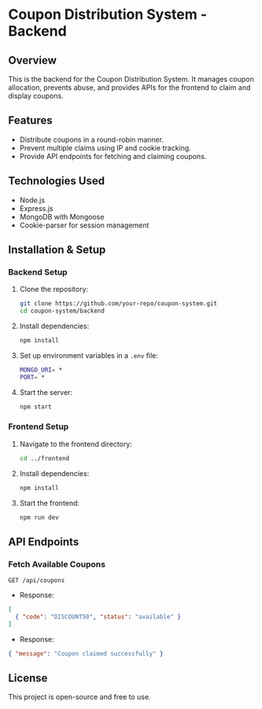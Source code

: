 # Coupon Distribution System - Backend

## Overview
This is the backend for the Coupon Distribution System. It manages coupon allocation, prevents abuse, and provides APIs for the frontend to claim and display coupons.

## Features
- Distribute coupons in a round-robin manner.
- Prevent multiple claims using IP and cookie tracking.
- Provide API endpoints for fetching and claiming coupons.

## Technologies Used
- Node.js
- Express.js
- MongoDB with Mongoose
- Cookie-parser for session management

## Installation & Setup

### Backend Setup
1. Clone the repository:
   ```sh
   git clone https://github.com/your-repo/coupon-system.git
   cd coupon-system/backend
   ```
2. Install dependencies:
   ```sh
   npm install
   ```
3. Set up environment variables in a `.env` file:
   ```sh
   MONGO_URI= *
   PORT= *
   ```
4. Start the server:
   ```sh
   npm start
   ```

### Frontend Setup
1. Navigate to the frontend directory:
   ```sh
   cd ../frontend
   ```
2. Install dependencies:
   ```sh
   npm install
   ```
3. Start the frontend:
   ```sh
   npm run dev
   ```

## API Endpoints
### Fetch Available Coupons
```
GET /api/coupons
```
- Response:
```json
[
  { "code": "DISCOUNT50", "status": "available" }
]
```

- Response:
```json
{ "message": "Coupon claimed successfully" }
```

## License
This project is open-source and free to use.

